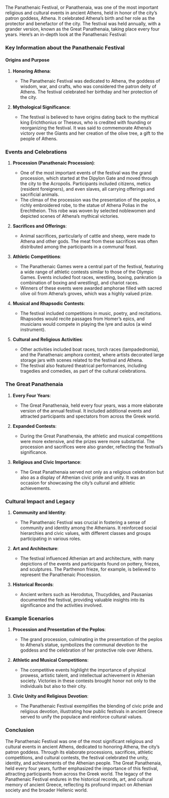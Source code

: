 The Panathenaic Festival, or Panathenaia, was one of the most important religious and cultural events in ancient Athens, held in honor of the city’s patron goddess, Athena. It celebrated Athena’s birth and her role as the protector and benefactor of the city. The festival was held annually, with a grander version, known as the Great Panathenaia, taking place every four years. Here’s an in-depth look at the Panathenaic Festival:

### Key Information about the Panathenaic Festival

#### Origins and Purpose
1. **Honoring Athena**:
   - The Panathenaic Festival was dedicated to Athena, the goddess of wisdom, war, and crafts, who was considered the patron deity of Athens. The festival celebrated her birthday and her protection of the city.

2. **Mythological Significance**:
   - The festival is believed to have origins dating back to the mythical king Erichthonius or Theseus, who is credited with founding or reorganizing the festival. It was said to commemorate Athena’s victory over the Giants and her creation of the olive tree, a gift to the people of Athens.

### Events and Celebrations

1. **Procession (Panathenaic Procession)**:
   - One of the most important events of the festival was the grand procession, which started at the Dipylon Gate and moved through the city to the Acropolis. Participants included citizens, metics (resident foreigners), and even slaves, all carrying offerings and sacrificial animals.
   - The climax of the procession was the presentation of the peplos, a richly embroidered robe, to the statue of Athena Polias in the Erechtheion. This robe was woven by selected noblewomen and depicted scenes of Athena’s mythical victories.

2. **Sacrifices and Offerings**:
   - Animal sacrifices, particularly of cattle and sheep, were made to Athena and other gods. The meat from these sacrifices was often distributed among the participants in a communal feast.

3. **Athletic Competitions**:
   - The Panathenaic Games were a central part of the festival, featuring a wide range of athletic contests similar to those of the Olympic Games. Events included foot races, wrestling, boxing, pankration (a combination of boxing and wrestling), and chariot races.
   - Winners of these events were awarded amphorae filled with sacred olive oil from Athena’s groves, which was a highly valued prize.

4. **Musical and Rhapsodic Contests**:
   - The festival included competitions in music, poetry, and recitations. Rhapsodes would recite passages from Homer’s epics, and musicians would compete in playing the lyre and aulos (a wind instrument).

5. **Cultural and Religious Activities**:
   - Other activities included boat races, torch races (lampadedromia), and the Panathenaic amphora contest, where artists decorated large storage jars with scenes related to the festival and Athena.
   - The festival also featured theatrical performances, including tragedies and comedies, as part of the cultural celebrations.

### The Great Panathenaia

1. **Every Four Years**:
   - The Great Panathenaia, held every four years, was a more elaborate version of the annual festival. It included additional events and attracted participants and spectators from across the Greek world.

2. **Expanded Contests**:
   - During the Great Panathenaia, the athletic and musical competitions were more extensive, and the prizes were more substantial. The procession and sacrifices were also grander, reflecting the festival’s significance.

3. **Religious and Civic Importance**:
   - The Great Panathenaia served not only as a religious celebration but also as a display of Athenian civic pride and unity. It was an occasion for showcasing the city’s cultural and athletic achievements.

### Cultural Impact and Legacy

1. **Community and Identity**:
   - The Panathenaic Festival was crucial in fostering a sense of community and identity among the Athenians. It reinforced social hierarchies and civic values, with different classes and groups participating in various roles.

2. **Art and Architecture**:
   - The festival influenced Athenian art and architecture, with many depictions of the events and participants found on pottery, friezes, and sculptures. The Parthenon frieze, for example, is believed to represent the Panathenaic Procession.

3. **Historical Records**:
   - Ancient writers such as Herodotus, Thucydides, and Pausanias documented the festival, providing valuable insights into its significance and the activities involved.

### Example Scenarios

1. **Procession and Presentation of the Peplos**:
   - The grand procession, culminating in the presentation of the peplos to Athena’s statue, symbolizes the communal devotion to the goddess and the celebration of her protective role over Athens.

2. **Athletic and Musical Competitions**:
   - The competitive events highlight the importance of physical prowess, artistic talent, and intellectual achievement in Athenian society. Victories in these contests brought honor not only to the individuals but also to their city.

3. **Civic Unity and Religious Devotion**:
   - The Panathenaic Festival exemplifies the blending of civic pride and religious devotion, illustrating how public festivals in ancient Greece served to unify the populace and reinforce cultural values.

### Conclusion

The Panathenaic Festival was one of the most significant religious and cultural events in ancient Athens, dedicated to honoring Athena, the city’s patron goddess. Through its elaborate processions, sacrifices, athletic competitions, and cultural contests, the festival celebrated the unity, identity, and achievements of the Athenian people. The Great Panathenaia, held every four years, further emphasized the importance of this festival, attracting participants from across the Greek world. The legacy of the Panathenaic Festival endures in the historical records, art, and cultural memory of ancient Greece, reflecting its profound impact on Athenian society and the broader Hellenic world.


